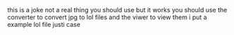 this is a joke not a real thing you should use but it works 
you should use the converter to convert jpg to lol files and the viwer to view them i put a example lol file justi case
